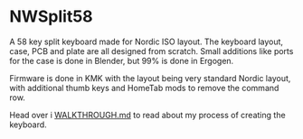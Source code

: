 # NWSplit58 

A 58 key split keyboard made for Nordic ISO layout. The keyboard layout, case, PCB and plate are all designed from scratch. Small additions like ports for the case is done in Blender, but 99% is done in Ergogen.

Firmware is done in KMK with the layout being very standard Nordic layout, with additional thumb keys and HomeTab mods to remove the command row. 

Head over i [WALKTHROUGH.md](WALKTHROUGH.md) to read about my process of creating the keyboard.

